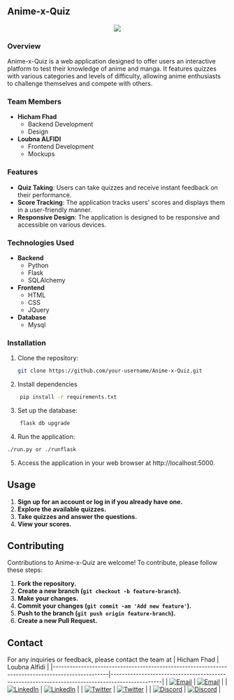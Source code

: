 ## Anime-x-Quiz



<p align= "center">
  <img src="../project_mvp/project_mvp/Aquiz/static/images/logo.png">
</p>



### Overview
Anime-x-Quiz is a web application designed to offer users an interactive platform to test their knowledge of anime and manga. It features quizzes with various categories and levels of difficulty, allowing anime enthusiasts to challenge themselves and compete with others.

### Team Members
- **Hicham Fhad**
  - Backend Development
  - Design
- **Loubna ALFIDI**
  - Frontend Development
  - Mockups

### Features
- **Quiz Taking**: Users can take quizzes and receive instant feedback on their performance.
- **Score Tracking**: The application tracks users' scores and displays them in a user-friendly manner.
- **Responsive Design**: The application is designed to be responsive and accessible on various devices.

### Technologies Used
- **Backend**
  - Python
  - Flask
  - SQLAlchemy
- **Frontend**
  - HTML
  - CSS
  - JQuery
- **Database**
  - Mysql

### Installation
1. Clone the repository:
   ```bash
   git clone https://github.com/your-username/Anime-x-Quiz.git

2. Install dependencies
```bash
    pip install -r requirements.txt
```
3. Set up the database:

```bash
    flask db upgrade
```
4. Run the application:

```bash
./run.py or ./runflask
```
5. Access the application in your web browser at http://localhost:5000.

## Usage

1. **Sign up for an account or log in if you already have one.**
2. **Explore the available quizzes.**
3. **Take quizzes and answer the questions.**
4. **View your scores.**

## Contributing

Contributions to Anime-x-Quiz are welcome! To contribute, please follow these steps:

1. **Fork the repository.**
2. **Create a new branch (`git checkout -b feature-branch`).**
3. **Make your changes.**
4. **Commit your changes (`git commit -am 'Add new feature'`).**
5. **Push to the branch (`git push origin feature-branch`).**
6. **Create a new Pull Request.**


## Contact

For any inquiries or feedback, please contact the team at 
| Hicham Fhad                                                                                      | Loubna Alfidi                                                                                  |
|--------------------------------------------------------------------------------------------------|------------------------------------------------------------------------------------------------|
| [![Email](https://img.shields.io/badge/Email-%40me-red?style=flat&logo=gmail)](mailto:imalxvssteve2020@gmail.com) | [![Email](https://img.shields.io/badge/Email-%40me-red?style=flat&logo=gmail)](mailto:loubna.alfidi@gmail.com) |
| [![LinkedIn](https://img.shields.io/badge/LinkedIn-Profile-blue?style=flat&logo=linkedin)](https://www.linkedin.com/in/hicham-fhad-7b9070263/) | [![LinkedIn](https://img.shields.io/badge/LinkedIn-Profile-blue?style=flat&logo=linkedin)](https://www.linkedin.com/in/loubna-alfidi-94a092219) |
| [![Twitter](https://img.shields.io/badge/Twitter-Profile-lightblue?style=flat&logo=twitter)](https://twitter.com/D_Hicham2k)       | [![Twitter](https://img.shields.io/badge/Twitter-Profile-lightblue?style=flat&logo=twitter)](https://twitter.com/loubna_alfidi) |
| [![Discord](https://img.shields.io/badge/Discord-luffy.py-blueviolet?style=flat&logo=discord)](https://discord.com/users/luffy.py)     | [![Discord](https://img.shields.io/badge/Discord-loubna_07-blueviolet?style=flat&logo=discord)](https://discord.com/users/loubna_07) |